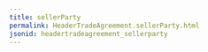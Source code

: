 ```yaml
---
title: sellerParty
permalink: HeaderTradeAgreement.sellerParty.html
jsonid: headertradeagreement_sellerparty
---
```

